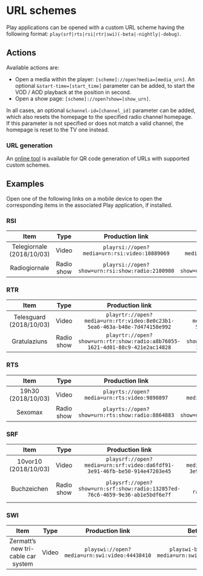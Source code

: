 # URL schemes

Play applications can be opened with a custom URL scheme having the following format: `play(srf|rts|rsi|rtr|swi)(-beta|-nightly|-debug)`.

## Actions

Available actions are:

* Open a media within the player: `[scheme]://open?media=[media_urn]`. An optional `&start-time=[start_time]` parameter can be added, to start the VOD / AOD playback at the position in second.
* Open a show page: `[scheme]://open?show=[show_urn]`.

In all cases, an optional `&channel-id=[channel_id]` parameter can be added, which also resets the homepage to the specified radio channel homepage. If this parameter is not specified or does not match a valid channel, the homepage is reset to the TV one instead.

### URL generation

An [online tool](https://play-mmf.herokuapp.com/deeplink/index.html) is available for QR code generation of URLs with supported custom schemes.

## Examples

Open one of the following links on a mobile device to open the corresponding items in the associated Play application, if installed.

### RSI

| Item | Type | Production link | Beta link | Nightly link | Debug link |
|:--:|:--:|:--:|:--:|:--:|:--:|
| Telegiornale (2018/10/03) | Video | `playrsi://open?media=urn:rsi:video:10889069` | `playrsi-beta://open?media=urn:rsi:video:10889069` | `playrsi-nightly://open?media=urn:rsi:video:10889069` | `playrsi-debug://open?media=urn:rsi:video:10889069` |
| Radiogiornale | Radio show | `playrsi://open?show=urn:rsi:show:radio:2100980` | `playrsi-beta://open?show=urn:rsi:show:radio:2100980` | `playrsi-nightly://open?show=urn:rsi:show:radio:2100980` | `playrsi-debug://open?show=urn:rsi:show:radio:2100980` |

### RTR

| Item | Type | Production link | Beta link | Nightly link | Debug link |
|:--:|:--:|:--:|:--:|:--:|:--:|
| Telesguard (2018/10/03) | Video | `playrtr://open?media=urn:rtr:video:8e0c23b1-5ea6-463a-b48e-7d474158e992` | `playrtr-beta://open?media=urn:rtr:video:8e0c23b1-5ea6-463a-b48e-7d474158e992` | `playrtr-nightly://open?media=urn:rtr:video:8e0c23b1-5ea6-463a-b48e-7d474158e992` | `playrtr-debug://open?media=urn:rtr:video:8e0c23b1-5ea6-463a-b48e-7d474158e992` |
| Gratulaziuns | Radio show | `playrtr://open?show=urn:rtr:show:radio:a8b76055-1621-4d01-88c9-421e2ac14828` | `playrtr-beta://open?show=urn:rtr:show:radio:a8b76055-1621-4d01-88c9-421e2ac14828` | `playrtr-nightly://open?show=urn:rtr:show:radio:a8b76055-1621-4d01-88c9-421e2ac14828` | `playrtr-debug://open?show=urn:rtr:show:radio:a8b76055-1621-4d01-88c9-421e2ac14828` |

### RTS

| Item | Type | Production link | Beta link | Nightly link | Debug link |
|:--:|:--:|:--:|:--:|:--:|:--:|
| 19h30 (2018/10/03) | Video | `playrts://open?media=urn:rts:video:9890897` | `playrts-beta://open?media=urn:rts:video:9890897` | `playrts-nightly://open?media=urn:rts:video:9890897` | `playrts-debug://open?urn=urn:rts:video:9890897` |
| Sexomax | Radio show | `playrts://open?show=urn:rts:show:radio:8864883` | `playrts-beta://open?show=urn:rts:show:radio:8864883` | `playrts-nightly://open?show=urn:rts:show:radio:8864883` | `playrts-debug://open?show=urn:rts:show:radio:8864883` |

### SRF

| Item | Type | Production link | Beta link | Nightly link | Debug link |
|:--:|:--:|:--:|:--:|:--:|:--:|
| 10vor10 (2018/10/03) | Video | `playsrf://open?media=urn:srf:video:da6fdf91-3e91-46fb-be50-914e47203e45` | `playsrf-beta://open?media=urn:srf:video:da6fdf91-3e91-46fb-be50-914e47203e45` | `playsrf-nightly://open?media=urn:srf:video:da6fdf91-3e91-46fb-be50-914e47203e45` | `playsrf-debug://open?media=urn:srf:video:da6fdf91-3e91-46fb-be50-914e47203e45` |
| Buchzeichen | Radio show | `playsrf://open?show=urn:srf:show:radio:132857ed-76c6-4659-9e36-ab1e5bdf6e7f` | `playsrf-beta://open?show=urn:srf:show: radio:132857ed-76c6-4659-9e36-ab1e5bdf6e7f` | `playsrf-nightly://open?show=urn:srf:show: radio:132857ed-76c6-4659-9e36-ab1e5bdf6e7f` | `playsrf-debug://open?show=urn:srf:show: radio:132857ed-76c6-4659-9e36-ab1e5bdf6e7f` |

### SWI

| Item | Type | Production link | Beta link | Nightly link | Debug link |
|:--:|:--:|:--:|:--:|:--:|:--:|
| Zermatt’s new tri-cable car system | Video | `playswi://open?media=urn:swi:video:44438410` | `playswi-beta://open?media=urn:swi:video:44438410` | `playswi-nightly://open?media=urn:swi:video:44438410` | `playswi-debug://open?media=urn:swi:video:44438410` |